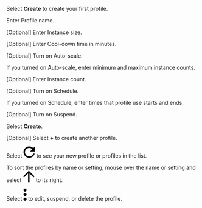 
Select **Create** to create your first profile.

Enter Profile name.

[Optional] Enter Instance size.

[Optional] Enter Cool-down time in minutes.

[Optional] Turn on Auto-scale.

If you turned on Auto-scale, enter minimum and maximum instance counts.

[Optional] Enter Instance count.

[Optional] Turn on Schedule.

If you turned on Schedule, enter times that profile use starts and ends.

[Optional] Turn on Suspend.

Select **Create**.

[Optional] Select **+** to create another profile.

Select ![""](Images/xbq1653363531265.svg) to see your new profile or profiles in the list.

To sort the profiles by name or setting, mouse over the name or setting and select ![""](Images/xal1653363726292.svg) to its right.

Select ![""](Images/zsz1597101912145.svg) to edit, suspend, or delete the profile.

